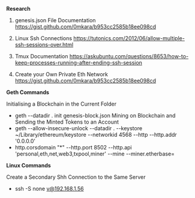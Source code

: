 **Research**

1.  genesis.json File Documentation
https://gist.github.com/0mkara/b953cc2585b18ee098cd

2. Linux Ssh Connections
https://tutonics.com/2012/06/allow-multiple-ssh-sessions-over.html

3. Tmux Documentation
https://askubuntu.com/questions/8653/how-to-keep-processes-running-after-ending-ssh-session

4. Create your Own Private Eth Network
https://gist.github.com/0mkara/b953cc2585b18ee098cd




**Geth Commands**

Initialising a Blockchain in the Current Folder
- geth --datadir . init genesis-block.json
Mining on Blockchain and Sending the Minted Tokens to an Account
- geth --allow-insecure-unlock --datadir . --keystore ~/Library/ethereum/keystore --networkid 4568 --http --http.addr '0.0.0.0'
- http.corsdomain "*" --http.port 8502 --http.api 'personal,eth,net,web3,txpool,miner' --mine --miner.etherbase=<your Publick Key Account Here>



**Linux Commands**

Create a Secondary Shh Connection to the Same Server
- ssh -S none v@192.168.1.56
